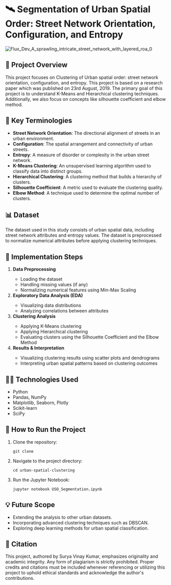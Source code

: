 <h1>🛰️ Segmentation of Urban Spatial Order: Street Network Orientation, Configuration, and Entropy</h1>

![Flux_Dev_A_sprawling_intricate_street_network_with_layered_roa_0](https://github.com/user-attachments/assets/704d1544-0758-40bd-a7b3-0b16e7865533)

<h2>📌 Project Overview</h2>
<p>
This project focuses on Clustering of Urban spatial order: street network orientation, configuration, and entropy. This project is based on a research paper which was published on 23rd August, 2019. The primary goal of this project is to understand K-Means and Hierarchical clustering techniques. Additionally, we also focus on concepts like silhouette coefficient and elbow method.
</p>

<h2>📝 Key Terminologies</h2>
<ul>
<li><b>Street Network Orientation</b>: The directional alignment of streets in an urban environment.</li>
<li><b>Configuration</b>: The spatial arrangement and connectivity of urban streets.</li>
<li><b>Entropy</b>: A measure of disorder or complexity in the urban street network.</li>
<li><b>K-Means Clustering</b>: An unsupervised learning algorithm used to classify data into distinct groups.</li>
<li><b>Hierarchical Clustering</b>: A clustering method that builds a hierarchy of clusters.</li>
<li><b>Silhouette Coefficient</b>: A metric used to evaluate the clustering quality.</li>
<li><b>Elbow Method</b>: A technique used to determine the optimal number of clusters.</li>
</ul>

<h2>📊 Dataset</h2>
<p>
The dataset used in this study consists of urban spatial data, including street network attributes and entropy values. The dataset is preprocessed to normalize numerical attributes before applying clustering techniques.
</p>

<h2>💪 Implementation Steps</h2>
<ol>
<li><b>Data Preprocessing</b></li>
<ul>
<li>Loading the dataset</li>
<li>Handling missing values (if any)</li>
<li>Normalizing numerical features using Min-Max Scaling</li>
</ul>
<li><b>Exploratory Data Analysis (EDA)</b></li>
<ul>
<li>Visualizing data distributions</li>
<li>Analyzing correlations between attributes</li>
</ul>
<li><b>Clustering Analysis</b></li>
<ul>
<li>Applying K-Means clustering</li>
<li>Applying Hierarchical clustering</li>
<li>Evaluating clusters using the Silhouette Coefficient and the Elbow Method</li>
</ul>
<li><b>Results & Interpretation</b></li>
<ul>
<li>Visualizing clustering results using scatter plots and dendrograms</li>
<li>Interpreting urban spatial patterns based on clustering outcomes</li>
</ul>
</ol>

<h2>👨‍💻 Technologies Used</h2>
<ul>
<li>Python</li>
<li>Pandas, NumPy</li>
<li>Matplotlib, Seaborn, Plotly</li>
<li>Scikit-learn</li>
<li>SciPy</li>
</ul>

<h2>💪 How to Run the Project</h2>
<ol>
<li>Clone the repository:</li>
<pre><code>git clone <repository-url></code></pre>
<li>Navigate to the project directory:</li>
<pre><code>cd urban-spatial-clustering</code></pre>
<li>Run the Jupyter Notebook:</li>
<pre><code>jupyter notebook USO_Segmentation.ipynb</code></pre>
</ol>

<h2>💡 Future Scope</h2>
<ul>
<li>Extending the analysis to other urban datasets.</li>
<li>Incorporating advanced clustering techniques such as DBSCAN.</li>
<li>Exploring deep learning methods for urban spatial classification.</li>
</ul>

<h2>📄 Citation</h2>
<p>
This project, authored by Surya Vinay Kumar, emphasizes originality and academic integrity. Any form of plagiarism is strictly prohibited. Proper credits and citations must be included whenever referencing or utilizing this project to uphold ethical standards and acknowledge the author's contributions.
</p>

